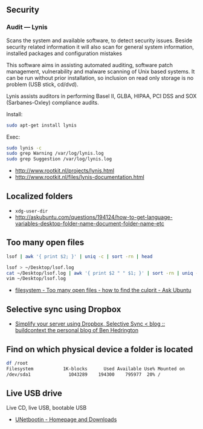 ## Security

### Audit — Lynis

Scans the system and available software, to detect security issues. Beside security related information it will also scan for general system information, installed packages and configuration mistakes

This software aims in assisting automated auditing, software patch management, vulnerability and malware scanning of Unix based systems. It can be run without prior installation, so inclusion on read only storage is no problem (USB stick, cd/dvd).

Lynis assists auditors in performing Basel II, GLBA, HIPAA, PCI DSS and SOX (Sarbanes-Oxley) compliance audits.

Install:

```sh
sudo apt-get install lynis
```

Exec:

```sh
sudo lynis -c
sudo grep Warning /var/log/lynis.log
sudo grep Suggestion /var/log/lynis.log
```

- http://www.rootkit.nl/projects/lynis.html
- http://www.rootkit.nl/files/lynis-documentation.html

## Localized folders

- `xdg-user-dir`
- http://askubuntu.com/questions/194124/how-to-get-language-variables-desktop-folder-name-document-folder-name-etc

## Too many open files

```sh
lsof | awk '{ print $2; }' | uniq -c | sort -rn | head
```

```sh
lsof > ~/Desktop/lsof.log
cat ~/Desktop/lsof.log | awk '{ print $2 " " $1; }' | sort -rn | uniq -c | sort -rn | head -20
vim ~/Desktop/lsof.log
```

- [filesystem - Too many open files - how to find the culprit - Ask Ubuntu](http://askubuntu.com/questions/181215/too-many-open-files-how-to-find-the-culprit)

## Selective sync using Dropbox

- [Simplify your server using Dropbox, Selective Sync < blog :: buildcontext the personal blog of Ben Hedrington](http://buildcontext.com/blog/2012/dropbox-linux-ubuntu-ec2-linode-selective-sync)

## Find on which physical device a folder is located

```sh
df /root
Filesystem           1K-blocks      Used Available Use% Mounted on
/dev/sda1              1043289    194300    795977  20% /
```

## Live USB drive

Live CD, live USB, bootable USB

- [UNetbootin - Homepage and Downloads](https://unetbootin.github.io/)
